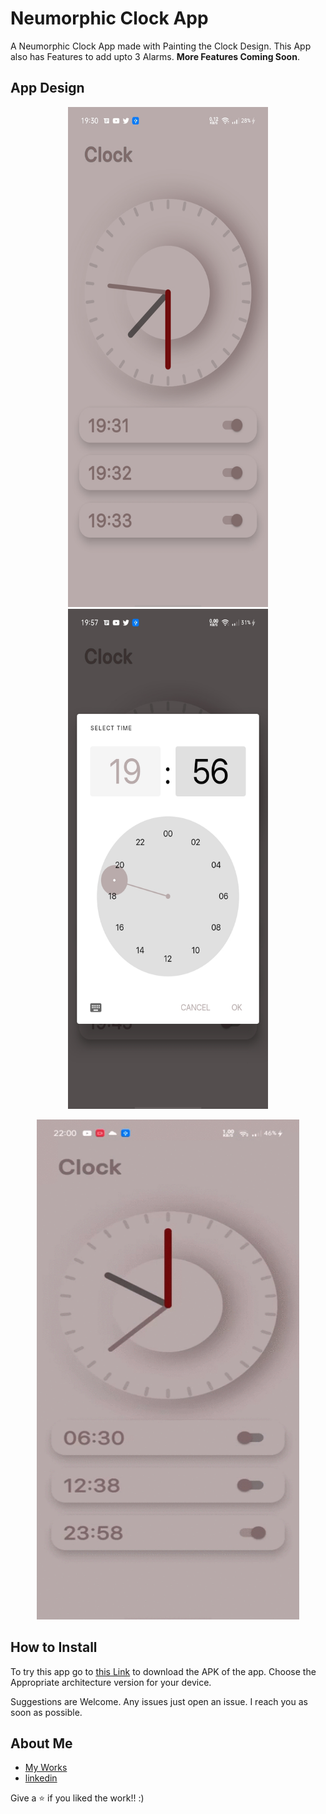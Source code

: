 # Neumorphic Clock App

A Neumorphic Clock App made with Painting the Clock Design. This App also has Features to 
add upto 3 Alarms. **More Features Coming Soon**.

## App Design
<p align = "middle">
<img src = "/screenshots/homescreen.jpg" width="320" height = "800"></img>
<img src = "/screenshots/choose_time.jpg" width="320" height = "800"></img>
</p>
<p align = "middle">
<img src = "/screenshots/video.gif" width="420" height = "800"></img>
</p>
 
## How to Install

To try this app go to [this Link]() to download the APK of the app. Choose the Appropriate
architecture version for your device.

Suggestions are Welcome. Any issues just open an issue. I reach you as soon as possible.

## About Me
- [My Works](https://github.com/Poujhit)
- [linkedin](https://www.linkedin.com/in/poujhit-mu-41586a194/)

Give a ⭐ if you liked the work!! :)
